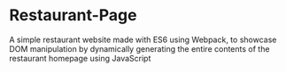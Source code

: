 # Restaurant-Page
A simple restaurant website made with ES6 using Webpack, to showcase DOM manipulation by dynamically generating the entire contents of the restaurant homepage using JavaScript
